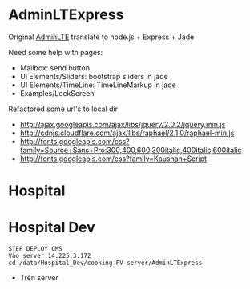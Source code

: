 AdminLTExpress
==============

Original [AdminLTE](http://almsaeedstudio.com/preview) translate to node.js + Express + Jade


Need some help with pages:

* Mailbox: send button
* Ui Elements/Sliders: bootstrap sliders in jade 
* UI Elements/TimeLine: TimeLineMarkup in jade 
* Examples/LockScreen
  

Refactored some url's to local dir

- http://ajax.googleapis.com/ajax/libs/jquery/2.0.2/jquery.min.js
- http://cdnjs.cloudflare.com/ajax/libs/raphael/2.1.0/raphael-min.js
- http://fonts.googleapis.com/css?family=Source+Sans+Pro:300,400,600,300italic,400italic,600italic
- http://fonts.googleapis.com/css?family=Kaushan+Script


# Hospital 
# Hospital Dev 
    STEP DEPLOY CMS
    Vào server 14.225.3.172
    cd /data/Hospital_Dev/cooking-FV-server/AdminLTExpress

- Trên server 